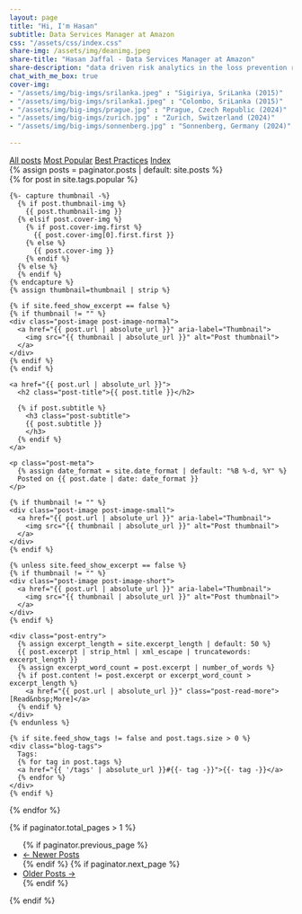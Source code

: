 ```yaml
---
layout: page
title: "Hi, I'm Hasan"
subtitle: Data Services Manager at Amazon
css: "/assets/css/index.css"
share-img: /assets/img/deanimg.jpeg
share-title: "Hasan Jaffal - Data Services Manager at Amazon"
share-description: "data driven risk analytics in the loss prevention realm."
chat_with_me_box: true
cover-img:
- "/assets/img/big-imgs/srilanka.jpeg" : "Sigiriya, SriLanka (2015)"
- "/assets/img/big-imgs/srilanka1.jpeg" : "Colombo, SriLanka (2015)"
- "/assets/img/big-imgs/prague.jpg" : "Prague, Czech Republic (2024)"
- "/assets/img/big-imgs/zurich.jpg" : "Zurich, Switzerland (2024)"
- "/assets/img/big-imgs/sonnenberg.jpg" : "Sonnenberg, Germany (2024)"
  
---
```


<div class="list-filters">
  <a href="/" class="list-filter ">All posts</a>
  <a href="/popular" class="list-filter filter-selected">Most Popular</a>
  <a href="/best-practices" class="list-filter">Best Practices</a>
  <a href="/tags" class="list-filter">Index</a>
</div>
{% assign posts = paginator.posts | default: site.posts %}

<div class="posts-list">
  {% for post in site.tags.popular %}
  <article class="post-preview">

    {%- capture thumbnail -%}
      {% if post.thumbnail-img %}
        {{ post.thumbnail-img }}
      {% elsif post.cover-img %}
        {% if post.cover-img.first %}
          {{ post.cover-img[0].first.first }}
        {% else %}
          {{ post.cover-img }}
        {% endif %}
      {% else %}
      {% endif %}
    {% endcapture %}
    {% assign thumbnail=thumbnail | strip %}

    {% if site.feed_show_excerpt == false %}
    {% if thumbnail != "" %}
    <div class="post-image post-image-normal">
      <a href="{{ post.url | absolute_url }}" aria-label="Thumbnail">
        <img src="{{ thumbnail | absolute_url }}" alt="Post thumbnail">
      </a>
    </div>
    {% endif %}
    {% endif %}

    <a href="{{ post.url | absolute_url }}">
      <h2 class="post-title">{{ post.title }}</h2>

      {% if post.subtitle %}
        <h3 class="post-subtitle">
        {{ post.subtitle }}
        </h3>
      {% endif %}
    </a>

    <p class="post-meta">
      {% assign date_format = site.date_format | default: "%B %-d, %Y" %}
      Posted on {{ post.date | date: date_format }}
    </p>

    {% if thumbnail != "" %}
    <div class="post-image post-image-small">
      <a href="{{ post.url | absolute_url }}" aria-label="Thumbnail">
        <img src="{{ thumbnail | absolute_url }}" alt="Post thumbnail">
      </a>
    </div>
    {% endif %}

    {% unless site.feed_show_excerpt == false %}
    {% if thumbnail != "" %}
    <div class="post-image post-image-short">
      <a href="{{ post.url | absolute_url }}" aria-label="Thumbnail">
        <img src="{{ thumbnail | absolute_url }}" alt="Post thumbnail">
      </a>
    </div>
    {% endif %}

    <div class="post-entry">
      {% assign excerpt_length = site.excerpt_length | default: 50 %}
      {{ post.excerpt | strip_html | xml_escape | truncatewords: excerpt_length }}
      {% assign excerpt_word_count = post.excerpt | number_of_words %}
      {% if post.content != post.excerpt or excerpt_word_count > excerpt_length %}
        <a href="{{ post.url | absolute_url }}" class="post-read-more">[Read&nbsp;More]</a>
      {% endif %}
    </div>
    {% endunless %}

    {% if site.feed_show_tags != false and post.tags.size > 0 %}
    <div class="blog-tags">
      Tags:
      {% for tag in post.tags %}
      <a href="{{ '/tags' | absolute_url }}#{{- tag -}}">{{- tag -}}</a>
      {% endfor %}
    </div>
    {% endif %}

   </article>
  {% endfor %}
</div>




{% if paginator.total_pages > 1 %}
<ul class="pagination main-pager">
  {% if paginator.previous_page %}
  <li class="page-item previous">
    <a class="page-link" href="{{ paginator.previous_page_path | absolute_url }}">&larr; Newer Posts</a>
  </li>
  {% endif %}
  {% if paginator.next_page %}
  <li class="page-item next">
    <a class="page-link" href="{{ paginator.next_page_path | absolute_url }}">Older Posts &rarr;</a>
  </li>
  {% endif %}
</ul>
{% endif %}
